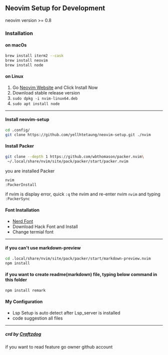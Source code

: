## Neovim Setup for Development

neovim version >= 0.8

### Installation

#### on macOs

```bash
brew install iterm2 --cask
brew install neovim
brew install node
```

#### on Linux

1. Go [Neovim Website](https://neovim.io/) and Click Install Now
2. Download stable release version
3. `sudo dpkg -i nvim-linux64.deb`
4. `sudo apt install node`

<hr/>

#### Install neovim-setup

```bash
cd .config/
git clone https://github.com/yellhtetaung/neovim-setup.git ./nvim
```

#### Install Packer

```bash
git clone --depth 1 https://github.com/wbthomason/packer.nvim\
 ~/.local/share/nvim/site/pack/packer/start/packer.nvim
```

you are installed Packer

```bash
nvim
:PackerInstall
```

if nvim is display error, quick `:q` the nvim and re-enter nvim `nvim`
and typing `:PackerSync`

#### Font Installation

- [Nerd Font](https://www.nerdfonts.com/)
- Download Hack Font and Install
- Change termial font

<hr/>

#### if you can't use markdown-preview

```bash
cd .local/share/nvim/site/pack/packer/start/markdown-preview.nvim
npm install
```

#### if you want to create readme(markdown) file, typing below command in this folder

```bash
npm install remark
```

#### My Configuration

- Lsp Setup is auto detect after Lsp_server is installed
- code suggestion all files

<hr/>

##### crd by [Craftzdog](https://github.com/craftzdog/dotfiles-public)

if you want to read feature go owner github account

